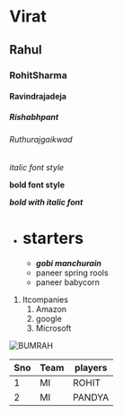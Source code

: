 # Virat
## Rahul
### RohitSharma
#### Ravindrajadeja
##### Rishabhpant
###### Ruthurajgaikwad

*italic font style*

**bold font style**

***bold with italic font***

* # starters
    * ***gobi manchurain***
    * paneer spring rools
    * paneer babycorn
 
1. Itcompanies
      1. Amazon
      2. google
      3. Microsoft 

![BUMRAH](https://encrypted-tbn0.gstatic.com/images?q=tbn:ANd9GcRN26mnD_gDfIuJE9zkuFSnNU6w31Vt60uM7Q&usqp=CAU)

Sno|Team|players
---|---|---
1|MI|ROHIT
2|MI|PANDYA
    
